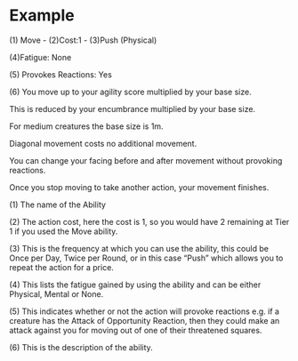 # Example

(1) Move - (2)Cost:1 - (3)Push (Physical)

(4)Fatigue: None

(5) Provokes Reactions: Yes

(6) You move up to your agility score multiplied by your base size.

This is reduced by your encumbrance multiplied by your base size.

For medium creatures the base size is 1m.

Diagonal movement costs no additional movement.

You can change your facing before and after movement without provoking reactions.

Once you stop moving to take another action, your movement finishes.  

(1) The name of the Ability

(2) The action cost, here the cost is 1, so you would have 2 remaining at Tier 1 if you used the Move ability.

(3) This is the frequency at which you can use the ability, this could be Once per Day, Twice per Round, or in this case “Push” which allows you to repeat the action for a price.

(4) This lists the fatigue gained by using the ability and can be either Physical, Mental or None.

(5) This indicates whether or not the action will provoke reactions e.g. if a creature has the Attack of Opportunity Reaction, then they could make an attack against you for moving out of one of their threatened squares.

(6) This is the description of the ability.